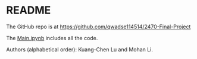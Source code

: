 # README

The GitHub repo is at https://github.com/qwadse114514/2470-Final-Project

The [Main.ipynb](Main.ipynb) includes all the code.

Authors (alphabetical order): Kuang-Chen Lu and Mohan Li.
